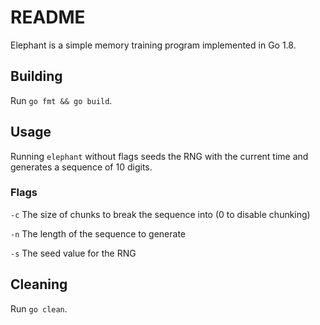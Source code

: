 # README

Elephant is a simple memory training program implemented in Go 1.8.

## Building

Run `go fmt && go build`.

## Usage

Running `elephant` without flags seeds the RNG with the current time and generates a sequence of 10 digits.

### Flags

`-c` The size of chunks to break the sequence into (0 to disable chunking)

`-n` The length of the sequence to generate

`-s` The seed value for the RNG

## Cleaning

Run `go clean`.
